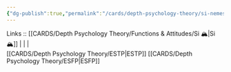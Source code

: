 ```yaml
---
{"dg-publish":true,"permalink":"/cards/depth-psychology-theory/si-nemesis/","created":"2023-01-05T12:08:09.173+01:00","updated":"2023-02-26T16:42:11.542+01:00"}
---
```


Links :: [[CARDS/Depth Psychology Theory/Functions & Attitudes/Si 🏔️\|Si 🏔️]] |  |  |  
[[CARDS/Depth Psychology Theory/ESTP\|ESTP]]
[[CARDS/Depth Psychology Theory/ESFP\|ESFP]]
